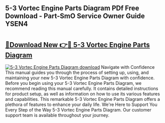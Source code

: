 ## 5-3 Vortec Engine Parts Diagram PDf Free Download - Part-SmO Service Owner Guide YSEN4

# <h2><a href="http://dfmzdj.blite.top/?on=5-3+Vortec+Engine+Parts+Diagram">🔗Download New 👉🔴 5-3 Vortec Engine Parts Diagram</a></h2>

[![5-3 Vortec Engine Parts Diagram download](https://i.imgur.com/lujVjoI.png)](http://dfmzdj.blite.top/?on=5-3+Vortec+Engine+Parts+Diagram)
Navigate with Confidence This manual guides you through the process of setting up, using, and maintaining your new 5-3 Vortec Engine Parts Diagram with confidence. Before you begin using your 5-3 Vortec Engine Parts Diagram, we recommend reading this manual carefully. It contains detailed instructions for product setup, as well as information on how to use its various features and capabilities. This remarkable 5-3 Vortec Engine Parts Diagram offers a plethora of features to enhance your daily life. We're Here to Support You Every Step of the Way 5-3 Vortec Engine Parts Diagram. Our customer support team is available throughout your journey.
